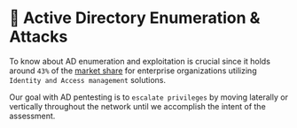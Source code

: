# 🤠 Active Directory Enumeration & Attacks

To know about AD enumeration and exploitation is crucial since it holds around `43%` of the [market share](https://www.slintel.com/tech/identity-and-access-management/microsoft-active-directory-market-share#faqs) for enterprise organizations utilizing `Identity and Access management` solutions.

Our goal with AD pentesting is to `escalate privileges` by moving laterally or vertically throughout the network until we accomplish the intent of the assessment.

